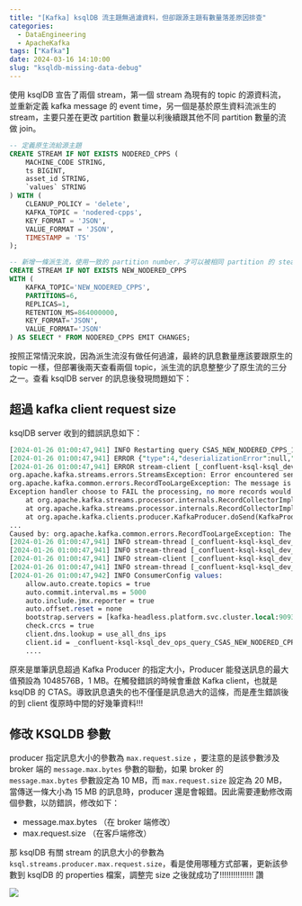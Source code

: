 ```yaml
---
title: "[Kafka] ksqlDB 流主題無過濾資料，但卻跟源主題有數量落差原因排查"
categories:
  - DataEngineering
  - ApacheKafka
tags: ["Kafka"]
date: 2024-03-16 14:10:00
slug: "ksqldb-missing-data-debug"
---
```


使用 ksqlDB 宣告了兩個 stream，第一個 stream 為現有的 topic 的源資料流，並重新定義 kafka message 的 event time，另一個是基於原生資料流派生的 stream，主要只差在更改 partition 數量以利後續跟其他不同 partition 數量的流做 join。

<!-- more -->

```sql
-- 定義原生流給源主題
CREATE STREAM IF NOT EXISTS NODERED_CPPS (
    MACHINE_CODE STRING,
    ts BIGINT,
    asset_id STRING,
    `values` STRING
) WITH (
    CLEANUP_POLICY = 'delete',
    KAFKA_TOPIC = 'nodered-cpps',
    KEY_FORMAT = 'JSON',
    VALUE_FORMAT = 'JSON',
    TIMESTAMP = 'TS'
);

-- 新增一條派生流，使用一致的 partition number，才可以被相同 partition 的 steam 做 join
CREATE STREAM IF NOT EXISTS NEW_NODERED_CPPS
WITH (
	KAFKA_TOPIC='NEW_NODERED_CPPS',
	PARTITIONS=6,
	REPLICAS=1,
	RETENTION_MS=864000000,
	KEY_FORMAT='JSON',
	VALUE_FORMAT='JSON'
) AS SELECT * FROM NODERED_CPPS EMIT CHANGES;
```

按照正常情況來說，因為派生流沒有做任何過濾，最終的訊息數量應該要跟原生的 topic 一樣，但部署後兩天查看兩個 topic，派生流的訊息整整少了原生流的三分之一。查看 ksqlDB server 的訊息後發現問題如下：

## 超過 kafka client request size

ksqlDB server 收到的錯誤訊息如下：

```perl
[2024-01-26 01:00:47,941] INFO Restarting query CSAS_NEW_NODERED_CPPS_1343 thread _confluent-ksql-ksql_dev_ops_query_CSAS_NEW_NODERED_CPPS_1343-8ae61fa4-f6d2-4b36-ba53-7cd24fd34c54-StreamThread-2 (attempt #116) (io.confluent.ksql.util.QueryMetadataImpl:495)
[2024-01-26 01:00:47,941] ERROR {"type":4,"deserializationError":null,"recordProcessingError":null,"productionError":null,"serializationError":null,"kafkaStreamsThreadError":{"errorMessage":"Unhandled exception caught in streams thread","threadName":"_confluent-ksql-ksql_dev_ops_query_CSAS_NEW_NODERED_CPPS_1343-8ae61fa4-f6d2-4b36-ba53-7cd24fd34c54-StreamThread-2","cause":["Error encountered sending record to topic NEW_NODERED_CPPS for task 0_2 due to:\norg.apache.kafka.common.errors.RecordTooLargeException: The message is 1183085 bytes when serialized which is larger than 1048576, which is the value of the max.request.size configuration.\nException handler choose to FAIL the processing, no more records would be sent.","The message is 1183085 bytes when serialized which is larger than 1048576, which is the value of the max.request.size configuration."]}} (processing.CSAS_NEW_NODERED_CPPS_1343.ksql.logger.thread.exception.uncaught:44)
[2024-01-26 01:00:47,941] ERROR stream-client [_confluent-ksql-ksql_dev_ops_query_CSAS_NEW_NODERED_CPPS_1343-8ae61fa4-f6d2-4b36-ba53-7cd24fd34c54] Replacing thread in the streams uncaught exception handler (org.apache.kafka.streams.KafkaStreams:530)
org.apache.kafka.streams.errors.StreamsException: Error encountered sending record to topic NEW_NODERED_CPPS for task 0_2 due to:
org.apache.kafka.common.errors.RecordTooLargeException: The message is 1183085 bytes when serialized which is larger than 1048576, which is the value of the max.request.size configuration.
Exception handler choose to FAIL the processing, no more records would be sent.
	at org.apache.kafka.streams.processor.internals.RecordCollectorImpl.recordSendError(RecordCollectorImpl.java:284)
	at org.apache.kafka.streams.processor.internals.RecordCollectorImpl.lambda$send$1(RecordCollectorImpl.java:254)
	at org.apache.kafka.clients.producer.KafkaProducer.doSend(KafkaProducer.java:1077)
...
Caused by: org.apache.kafka.common.errors.RecordTooLargeException: The message is 1183085 bytes when serialized which is larger than 1048576, which is the value of the max.request.size configuration.
[2024-01-26 01:00:47,941] INFO stream-thread [_confluent-ksql-ksql_dev_ops_query_CSAS_NEW_NODERED_CPPS_1343-8ae61fa4-f6d2-4b36-ba53-7cd24fd34c54-StreamThread-2] Informed to shut down (org.apache.kafka.streams.processor.internals.StreamThread:1168)
[2024-01-26 01:00:47,941] INFO stream-thread [_confluent-ksql-ksql_dev_ops_query_CSAS_NEW_NODERED_CPPS_1343-8ae61fa4-f6d2-4b36-ba53-7cd24fd34c54-StreamThread-2] State transition from RUNNING to PENDING_SHUTDOWN (org.apache.kafka.streams.processor.internals.StreamThread:239)
[2024-01-26 01:00:47,941] INFO stream-client [_confluent-ksql-ksql_dev_ops_query_CSAS_NEW_NODERED_CPPS_1343-8ae61fa4-f6d2-4b36-ba53-7cd24fd34c54] Adding StreamThread-3, there will now be 4 live threads and the new cache size per thread is 2500000 (org.apache.kafka.streams.KafkaStreams:1029)
[2024-01-26 01:00:47,941] INFO stream-thread [_confluent-ksql-ksql_dev_ops_query_CSAS_NEW_NODERED_CPPS_1343-8ae61fa4-f6d2-4b36-ba53-7cd24fd34c54-StreamThread-3] Creating restore consumer client (org.apache.kafka.streams.processor.internals.StreamThread:356)
[2024-01-26 01:00:47,942] INFO ConsumerConfig values:
	allow.auto.create.topics = true
	auto.commit.interval.ms = 5000
	auto.include.jmx.reporter = true
	auto.offset.reset = none
	bootstrap.servers = [kafka-headless.platform.svc.cluster.local:9093]
	check.crcs = true
	client.dns.lookup = use_all_dns_ips
	client.id = _confluent-ksql-ksql_dev_ops_query_CSAS_NEW_NODERED_CPPS_1343-8ae61fa4-f6d2-4b36-ba53-7cd24fd34c54-StreamThread-3-restore-consumer
	....
```

原來是單筆訊息超過 Kafka Producer 的指定大小，Producer 能發送訊息的最大值預設為 1048576B，1 MB。在觸發錯誤的時候會重啟 Kafka client，也就是 ksqlDB 的 CTAS。導致訊息遺失的也不僅僅是訊息過大的這條，而是產生錯誤後的到 client 復原時中間的好幾筆資料!!!

## 修改 KSQLDB 參數

producer 指定訊息大小的參數為 `max.request.size` ，要注意的是該參數涉及 broker 端的 `message.max.bytes` 參數的聯動，如果 broker 的 `message.max.bytes` 參數設定為 10 MB，而 `max.request.size` 設定為 20 MB，當傳送一條大小為 15 MB 的訊息時，producer 還是會報錯。因此需要連動修改兩個參數，以防錯誤，修改如下：

- message.max.bytes （在 broker 端修改）
- max.request.size （在客戶端修改）

那 ksqlDB 有關 stream 的訊息大小的參數為 `ksql.streams.producer.max.request.size`，看是使用哪種方式部署，更新該參數到 ksqlDB 的 properties 檔案，調整完 size 之後就成功了!!!!!!!!!!!!!!! 讚

![](https://imgur.com/OZEZsDo.png)
